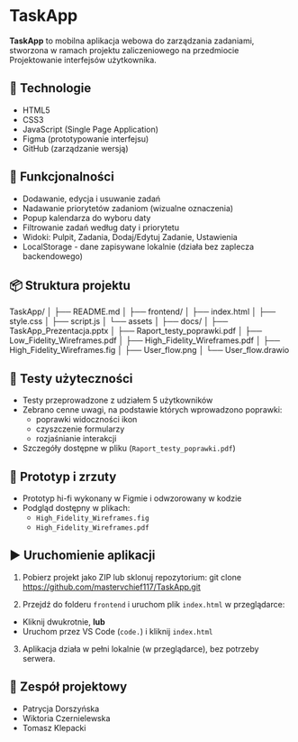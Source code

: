 # TaskApp

**TaskApp** to mobilna aplikacja webowa do zarządzania zadaniami, stworzona w ramach projektu zaliczeniowego na przedmiocie Projektowanie interfejsów użytkownika.

## 🔧 Technologie

- HTML5
- CSS3
- JavaScript (Single Page Application)
- Figma (prototypowanie interfejsu)
- GitHub (zarządzanie wersją)

## 📱 Funkcjonalności

- Dodawanie, edycja i usuwanie zadań
- Nadawanie priorytetów zadaniom (wizualne oznaczenia)
- Popup kalendarza do wyboru daty
- Filtrowanie zadań według daty i priorytetu
- Widoki: Pulpit, Zadania, Dodaj/Edytuj Zadanie, Ustawienia
- LocalStorage - dane zapisywane lokalnie (działa bez zaplecza backendowego)

## 📦 Struktura projektu

TaskApp/
│
├── README.md
│
├── frontend/
│   ├── index.html
│   ├── style.css
│   ├── script.js
│   └── assets
│
├── docs/
│   ├── TaskApp_Prezentacja.pptx
│   ├── Raport_testy_poprawki.pdf
│   ├── Low_Fidelity_Wireframes.pdf
│   ├── High_Fidelity_Wireframes.pdf
│   ├── High_Fidelity_Wireframes.fig
│   ├── User_flow.png
│   └── User_flow.drawio

## 🧪 Testy użyteczności

- Testy przeprowadzone z udziałem 5 użytkowników
- Zebrano cenne uwagi, na podstawie których wprowadzono poprawki:
  - poprawki widoczności ikon
  - czyszczenie formularzy
  - rozjaśnianie interakcji
- Szczegóły dostępne w pliku (`Raport_testy_poprawki.pdf`)

## 🎨 Prototyp i zrzuty

- Prototyp hi-fi wykonany w Figmie i odwzorowany w kodzie
- Podgląd dostępny w plikach:
  - `High_Fidelity_Wireframes.fig`
  - `High_Fidelity_Wireframes.pdf`

## ▶️ Uruchomienie aplikacji

1. Pobierz projekt jako ZIP lub sklonuj repozytorium:
git clone https://github.com/mastervchief117/TaskApp.git

2. Przejdź do folderu `frontend` i uruchom plik `index.html` w przeglądarce:
- Kliknij dwukrotnie, **lub**
- Uruchom przez VS Code (`code.`) i kliknij `index.html`

3. Aplikacja działa w pełni lokalnie (w przeglądarce), bez potrzeby serwera. 

## 👥 Zespół projektowy

- Patrycja Dorszyńska
- Wiktoria Czernielewska
- Tomasz Klepacki